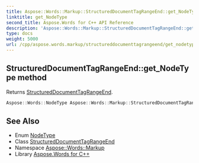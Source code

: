 ```yaml
---
title: Aspose::Words::Markup::StructuredDocumentTagRangeEnd::get_NodeType method
linktitle: get_NodeType
second_title: Aspose.Words for C++ API Reference
description: 'Aspose::Words::Markup::StructuredDocumentTagRangeEnd::get_NodeType method. Returns StructuredDocumentTagRangeEnd in C++.'
type: docs
weight: 5000
url: /cpp/aspose.words.markup/structureddocumenttagrangeend/get_nodetype/
---
```

## StructuredDocumentTagRangeEnd::get_NodeType method


Returns [StructuredDocumentTagRangeEnd](../../../aspose.words/nodetype/).

```cpp
Aspose::Words::NodeType Aspose::Words::Markup::StructuredDocumentTagRangeEnd::get_NodeType() const override
```

## See Also

* Enum [NodeType](../../../aspose.words/nodetype/)
* Class [StructuredDocumentTagRangeEnd](../)
* Namespace [Aspose::Words::Markup](../../)
* Library [Aspose.Words for C++](../../../)
